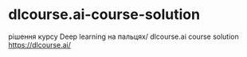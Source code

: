 # dlcourse.ai-course-solution
рішення курсу Deep learning на пальцях/ dlcourse.ai course solution
https://dlcourse.ai/
